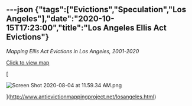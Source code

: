 ---json
{"tags":["Evictions","Speculation","Los Angeles"],"date":"2020-10-15T17:23:00","title":"Los Angeles Ellis Act Evictions"}
---

_Mapping Ellis Act Evictions in Los Angeles, 2001-2020_

[Click to view map](http://www.antievictionmappingproject.net/losangeles.html)

[

![Screen Shot 2020-08-04 at 11.59.34 AM.png](https://images.squarespace-cdn.com/content/v1/52b7d7a6e4b0b3e376ac8ea2/1596556788410-6KEHBD92PF0CV62W6SHG/ke17ZwdGBToddI8pDm48kDHl7j-CfysAfAPapt6x_q57gQa3H78H3Y0txjaiv_0fDoOvxcdMmMKkDsyUqMSsMWxHk725yiiHCCLfrh8O1z5QPOohDIaIeljMHgDF5CVlOqpeNLcJ80NK65_fV7S1UWWxTCy1f2MZvdzAlQTcZTZTtqmM_VWQiVW8Lq-5_gA4oRwB-dUGsSquCnVTFQcaRg/Screen+Shot+2020-08-04+at+11.59.34+AM.png)

](http://www.antievictionmappingproject.net/losangeles.html)